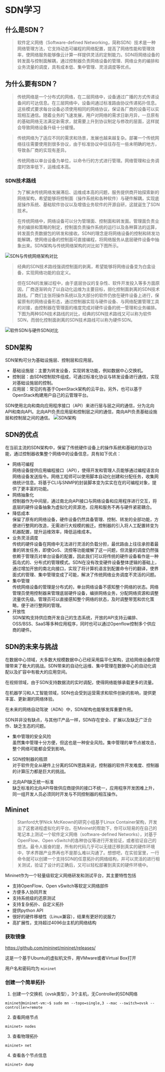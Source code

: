 # SDN学习

## 什么是SDN？

> 软件定义网络（Software-defined Networking，简称SDN）技术是一种网络管理方法，它支持动态可编程的网络配置，提高了网络性能和管理效率，使网络服务能够像云计算一样提供灵活的定制能力。SDN将网络设备的转发面与控制面解耦，通过控制器负责网络设备的管理、网络业务的编排和业务流量的调度，具有成本低、集中管理、灵活调度等优点。

## 为什么要有SDN？

> 传统网络是一个分布式的网络，在二层网络中，设备通过广播的方式传递设备间的可达信息。在三层网络中，设备间通过标准路由协议传递拓扑信息。这些模式要求每台设备必须使用相同的网络协议，保证各厂商的设备可以实现相互通信。随着业务的飞速发展，用户对网络的需求日新月异，一旦原有的基础网络无法满足新需求，就需要上升到协议制定与修改的层面，这样就会导致网络设备升级十分缓慢。

> 传统网络为了适应不同的需求和场景，发展也越来越复杂。部署一个传统网络往往需要使用到很多协议，由于标准协议中往往存在一些未明确的地方，导致各厂商的实现有差异。

> 传统网络以单台设备为单位，以命令行的方式进行管理。网络管理和业务调度时效率低下，运维成本高。

### SDN技术路线

> 为了解决传统网络发展滞后、运维成本高的问题，服务提供商开始探索新的网络架构，希望能够将控制面（操作系统和各种软件）与硬件解耦，实现底层操作系统、基础软件协议以及增值业务软件的开源自研，这就诞生了SDN技术。

> 在传统网络中，网络设备可以分为管理面、控制面和转发面。管理面负责业务的编排和策略的制定，控制面负责操作系统的运行以及各种算法的运算，转发面负责数据包的转发和接收。SDN的理念是将网络设备的控制和转发功能解耦，使网络设备的控制面可直接编程，将网络服务从底层硬件设备中抽象出来。SDN架构与传统网络架构的对比如下图所示。

![SDN与传统网络架构对比](../images/20211102-1.png)

> 经典的SDN技术路线强调控制面的剥离，希望能够将网络设备变为白盒设备，实现网络功能的自定义。

> 但在SDN的发展过程中，由于底层协议的复杂性、软件开发投入等多方面原因，厂商逐渐转向了以自动化运维为主要目标，弱化控制面剥离的SDN技术路线。厂商们主张将操作系统以及大部分的软件仍放在硬件设备上进行，保留原有的网络设备形态，通过控制器实现与硬件设备、与网络配置管理工具的对接，由控制器在管理面的维度完成对硬件设备的统一管理和业务编排。下图为两种SDN技术路线的对比，经典的SDN技术路线又可以称为软件SDN，而弱化控制面剥离的SDN技术路线可以称为硬件SDN。

![软件SDN与硬件SDN对比](../images/20211102-2.png)

## SDN架构

SDN架构可分为基础设施层、控制层和应用层。
- 基础设施层：主要为转发设备，实现转发功能，例如数据中心交换机。
- 控制层：由SDN控制软件组成，可通过标准化协议与转发设备进行通信，实现对基础设施层的控制。
- 应用层：常见的有基于OpenStack架构的云平台。另外，也可以基于OpenStack构建用户自己的云管理平台。

SDN使用北向和南向应用程序接口（API）来进行层与层之间的通信，分为北向API和南向API。北向API负责应用层和控制层之间的通信，南向API负责基础设施层和控制层之间的通信。
![SDN架构](images/20211102-3.png)

## SDN的优点

在当前主流的SDN架构中，保留了传统硬件设备上的操作系统和基础的协议功能，通过控制器收集整个网络中的设备信息，具有如下优点：
- 网络可编程  
网络设备提供应用编程接口（API），使得开发和管理人员能够通过编程语言向网络设备发送指令。网络工程师可以使用脚本自动化创建和分配任务，收集网络统计信息。将基于CLI与SNMP的封装脚本变为实实在在的可编程对象，提供了更丰富的功能。
- 网络抽象化  
控制器作为中间层，通过南北向API接口与网络设备和应用程序进行交互，将底层的硬件设备抽象为虚拟化的资源池，应用和服务不再与硬件紧密耦合。
- 降低成本  
保留了原有的网络设备，硬件设备仍然具备管理、控制、转发的全部功能，方便进行整网的改造，无需进行大规模的搬迁。控制器的引入将人工配置转变为机器配置，提升运维效率，降低运维成本。
- 业务灵活调度  
传统的硬件设备在网络中无法进行灵活的负载分担，最优路由上往往承担着最重的转发任务，即使QoS、流控等功能缓解了这一问题，但流量的调度仍然强依赖于管理员对单台设备的配置，因此我们可以将传统的硬件设备看作是一种孤岛式的、分布式的管理模式。SDN在没有改变硬件设备整体逻辑的基础上，通过增加开放的南北向接口，实现了将计算机语言到配置命令行的翻译，使界面式的管理、集中管理变成了可能，解决了传统网络业务调度不灵活的问题。
- 集中管理  
传统网络设备的管理是分布式的，单台网络设备不感知整个网络的状态。网络管理员使用控制器来管理底层硬件设备，编排网络业务，分配网络资源和调整流量优先级。管理员可以直接感知整个网络的状态，及时调整带宽和优化策略，便于进行整网的管理。
- 开放性  
SDN架构支持供应商开发自己的生态系统，开放的API支持云编排、OSS/BSS、SaaS等多种应用程序，同时也可以通过Openflow控制多个供应商的硬件。

## SDN的未来与挑战

在数据中心领域，大多数大规模数据中心已经采用扁平化架构，这给网络设备的管理带来了极大的挑战。SDN带来的自动化运维、集中管理在数据中心的自动化调配以及扩容中有极大的应用空间。

在视频领域，由于SDN支持数据流的实时调配，使得网络能够承载更多的流量。

在机器学习和人工智能领域，SDN也会受到运营需求和软件创新的影响，提供更丰富、更新潮的网络体验。

在未来的网络自动驾驶（ADN）中，SDN架构也能够发挥重要作用。

SDN并非没有缺点，与其他IT产品一样，SDN存在安全、扩展以及缺乏广泛合作、缺乏生态的问题。
- 集中管理的安全风险  
虽然集中管理十分方便，但这也是一种安全风险。集中管理的单节点被攻击，整个网络可能都会受到影响。

- SDN控制器的瓶颈  
对于软件完全从硬件上分离的SDN思路来说，控制器的软件开发难度、控制器的计算压力都是巨大的挑战。

- 北向API缺乏统一标准  
缺乏标准的北向API导致供应商提供的接口不统一，应用程序开发困难上升，同一组开发人员必须同时开发与不同控制器的相互操作。

## Mininet

> Stanford大学Nick McKeown的研究小组基于Linux Container架构，开发出了这套进程虚拟化的平台。在Mininet的帮助下，你可以轻易的在自己的笔记本上测试一个软件定义网络（software-defined Networks），对基于OpenFlow、Open vSwitch的各种协议等进行开发验证，或者验证自己的想法。最令人振奋的是，所有的代码几乎可以无缝迁移到真实的硬件环境中，学术界跟产业界再也不是那么难以沟通了。想想吧，在实验室里，一行命令就可以创建一个支持SDN的任意拓扑的网络结构，并可以灵活的进行相关测试，验证了设计的正确后，又可以轻松部署到真实的硬件环境中。

Mininet作为一个轻量级软定义网络研发和测试平台，其主要特性包括
- 支持OpenFlow、Open vSwitch等软定义网络部件
- 方便多人协同开发
- 支持系统级的还原测试
- 支持复杂拓扑、自定义拓扑
- 提供python API
- 很好的硬件移植性（Linux兼容），结果有更好的说服力
- 高扩展性，支持超过4096台主机的网络结构

### 获取镜像

<https://github.com/mininet/mininet/releases/>

这是一个基于Ubuntu的虚拟机文件，用VMware或者Virtual Box打开

用户名和密码均为 `mininet`

### 创建一个简单拓扑

1. 创建一个交换机（ovsk类型），3个主机，无Controller的SDN网络
```shell
mininet@mininet-vm:~$ sudo mn --topo=single,3 --mac --switch=ovsk --controller=remote
```
2. 查看网络节点
```shell
mininet> nodes
```
3. 查看物理拓扑
```shell
mininet> net
```
4. 查看各个节点信息
```shell
mininet> dump
```